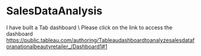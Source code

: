# SalesDataAnalysis

I have built a Tab dashboard \ Please click on the link to access the dashboard
https://public.tableau.com/authoring/Tableaudashboardtoanalyzesalesdataforanationalbeautyretailer_/Dashboard1#1
